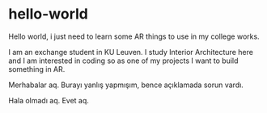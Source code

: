 # hello-world
Hello world, i just need to learn some AR things to use in my college works.

I am an exchange student in KU Leuven. I study Interior Architecture here and I am interested in coding so as one of my projects I want to build something in AR.

Merhabalar aq. Burayı yanlış yapmışım, bence açıklamada sorun vardı.

Hala olmadı aq. Evet aq.
